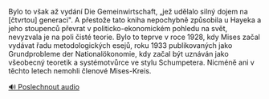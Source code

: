 
Bylo to však až vydání Die Gemeinwirtschaft, „jež udělalo silný dojem na [čtvrtou] generaci". A přestože tato kniha nepochybně způsobila u Hayeka a jeho stoupenců převrat v politicko-ekonomickém pohledu na svět, nevyzvala je na poli čisté teorie. Bylo to teprve v roce 1928, kdy Mises začal vydávat řadu metodologických esejů, roku 1933 publikovaných jako Grundprobleme der Nationalökonomie, kdy začal být uznáván jako všeobecný teoretik a systémotvůrce ve stylu Schumpetera. Nicméně ani v těchto letech nemohli členové Mises-Kreis.

[🔊 Poslechnout audio](/data/7-paragraphs/audio/chapter_177/para_008-Bylo-to-vak-a-vydn-Die-Gemeinwirtschaft-je.mp3)

